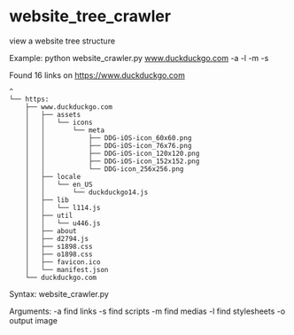 # website_tree_crawler
view a website tree structure


Example:
python website_crawler.py www.duckduckgo.com -a -l -m -s

Found 16 links on https://www.duckduckgo.com
```
^
└── https:
    ├── www.duckduckgo.com
    │   ├── assets
    │   │   └── icons
    │   │       └── meta
    │   │           ├── DDG-iOS-icon_60x60.png
    │   │           ├── DDG-iOS-icon_76x76.png
    │   │           ├── DDG-iOS-icon_120x120.png
    │   │           ├── DDG-iOS-icon_152x152.png
    │   │           └── DDG-icon_256x256.png
    │   ├── locale
    │   │   └── en_US
    │   │       └── duckduckgo14.js
    │   ├── lib
    │   │   └── l114.js
    │   ├── util
    │   │   └── u446.js
    │   ├── about
    │   ├── d2794.js
    │   ├── s1898.css
    │   ├── o1898.css
    │   ├── favicon.ico
    │   └── manifest.json
    └── duckduckgo.com
```

Syntax:
website_crawler.py <url> <args>

Arguments:
-a   find links
-s   find scripts
-m   find medias
-l   find stylesheets
-o   output image
